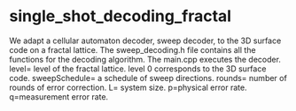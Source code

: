 # single_shot_decoding_fractal
We adapt a cellular automaton decoder, sweep decoder, to the 3D surface code on a fractal lattice. 
The sweep_decoding.h file contains all the functions for the decoding algorithm. 
The main.cpp executes the decoder. 
level= level of the fractal lattice. level 0 corresponds to the 3D surface code. 
sweepSchedule= a schedule of sweep directions. 
rounds= number of rounds of error correction. 
L= system size.
p=physical error rate.
q=measurement error rate.
